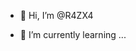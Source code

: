 - 👋 Hi, I’m @R4ZX4

- 🌱 I’m currently learning ...




<!---
R4ZX4/R4ZX4 is a ✨ special ✨ repository because its `README.md` (this file) appears on your GitHub profile.
You can click the Preview link to take a look at your changes.
--->
